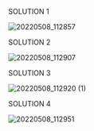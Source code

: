 SOLUTION 1 

![20220508_112857](https://user-images.githubusercontent.com/100521999/167289168-6aa41b61-3fcc-40ea-81e4-dfebc78421a8.jpg)


SOLUTION 2

![20220508_112907](https://user-images.githubusercontent.com/100521999/167289212-b3618866-4711-425b-a01c-8aa26f916b57.jpg)


SOLUTION 3

![20220508_112920 (1)](https://user-images.githubusercontent.com/100521999/167289302-843a7718-7e35-4877-aaa9-66fd45175439.jpg)


SOLUTION 4 

![20220508_112951](https://user-images.githubusercontent.com/100521999/167289342-0941c5ca-1ad0-4090-b084-ee5a27758672.jpg)

